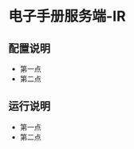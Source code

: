 电子手册服务端-IR
========================

配置说明
-------------------------------
+ 第一点
+ 第二点

运行说明
-------------------------------
+ 第一点
+ 第二点